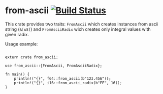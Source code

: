 from-ascii [![Build Status](https://travis-ci.org/knsd/from-ascii.svg?branch=master)](https://travis-ci.org/knsd/from-ascii)
==========

This crate provides two traits: `FromAscii` which creates instances from ascii string (`&[u8]`) and `FromAsciiRadix` wich creates only integral values with given radix.

Usage example:
```

extern crate from_ascii;

use from_ascii::{FromAscii, FromAsciiRadix};

fn main() {
    println!("{}", f64::from_ascii(b"123.456"));
    println!("{}", i16::from_ascii_radix(b"FF", 16));
}

```
